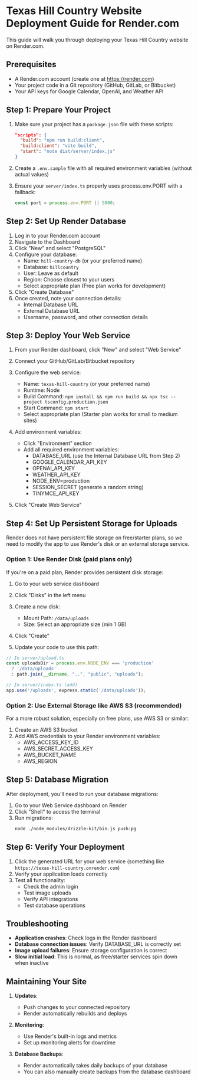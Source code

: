 # Texas Hill Country Website Deployment Guide for Render.com

This guide will walk you through deploying your Texas Hill Country website on Render.com.

## Prerequisites

- A Render.com account (create one at https://render.com)
- Your project code in a Git repository (GitHub, GitLab, or Bitbucket)
- Your API keys for Google Calendar, OpenAI, and Weather API

## Step 1: Prepare Your Project

1. Make sure your project has a `package.json` file with these scripts:
   ```json
   "scripts": {
     "build": "npm run build:client",
     "build:client": "vite build",
     "start": "node dist/server/index.js"
   }
   ```

2. Create a `.env.sample` file with all required environment variables (without actual values)

3. Ensure your `server/index.ts` properly uses process.env.PORT with a fallback:
   ```typescript
   const port = process.env.PORT || 5000;
   ```

## Step 2: Set Up Render Database

1. Log in to your Render.com account
2. Navigate to the Dashboard
3. Click "New" and select "PostgreSQL"
4. Configure your database:
   - Name: `hill-country-db` (or your preferred name)
   - Database: `hillcountry`
   - User: Leave as default
   - Region: Choose closest to your users
   - Select appropriate plan (Free plan works for development)
5. Click "Create Database"
6. Once created, note your connection details:
   - Internal Database URL
   - External Database URL
   - Username, password, and other connection details

## Step 3: Deploy Your Web Service

1. From your Render dashboard, click "New" and select "Web Service"
2. Connect your GitHub/GitLab/Bitbucket repository
3. Configure the web service:
   - Name: `texas-hill-country` (or your preferred name)
   - Runtime: Node
   - Build Command: `npm install && npm run build && npx tsc --project tsconfig.production.json`
   - Start Command: `npm start`
   - Select appropriate plan (Starter plan works for small to medium sites)

4. Add environment variables:
   - Click "Environment" section
   - Add all required environment variables:
     - DATABASE_URL (use the Internal Database URL from Step 2)
     - GOOGLE_CALENDAR_API_KEY
     - OPENAI_API_KEY
     - WEATHER_API_KEY
     - NODE_ENV=production
     - SESSION_SECRET (generate a random string)
     - TINYMCE_API_KEY

5. Click "Create Web Service"

## Step 4: Set Up Persistent Storage for Uploads

Render does not have persistent file storage on free/starter plans, so we need to modify the app to use Render's disk or an external storage service.

### Option 1: Use Render Disk (paid plans only)

If you're on a paid plan, Render provides persistent disk storage:

1. Go to your web service dashboard
2. Click "Disks" in the left menu
3. Create a new disk:
   - Mount Path: `/data/uploads`
   - Size: Select an appropriate size (min 1 GB)
4. Click "Create"

5. Update your code to use this path:
```typescript
// In server/upload.ts
const uploadsDir = process.env.NODE_ENV === 'production' 
  ? '/data/uploads' 
  : path.join(__dirname, "..", "public", "uploads");
```

```typescript
// In server/index.ts (add)
app.use('/uploads', express.static('/data/uploads'));
```

### Option 2: Use External Storage like AWS S3 (recommended)

For a more robust solution, especially on free plans, use AWS S3 or similar:

1. Create an AWS S3 bucket
2. Add AWS credentials to your Render environment variables:
   - AWS_ACCESS_KEY_ID
   - AWS_SECRET_ACCESS_KEY
   - AWS_BUCKET_NAME
   - AWS_REGION

## Step 5: Database Migration

After deployment, you'll need to run your database migrations:

1. Go to your Web Service dashboard on Render
2. Click "Shell" to access the terminal
3. Run migrations:
   ```bash
   node ./node_modules/drizzle-kit/bin.js push:pg
   ```

## Step 6: Verify Your Deployment

1. Click the generated URL for your web service (something like `https://texas-hill-country.onrender.com`)
2. Verify your application loads correctly
3. Test all functionality:
   - Check the admin login
   - Test image uploads
   - Verify API integrations
   - Test database operations

## Troubleshooting

- **Application crashes**: Check logs in the Render dashboard
- **Database connection issues**: Verify DATABASE_URL is correctly set
- **Image upload failures**: Ensure storage configuration is correct
- **Slow initial load**: This is normal, as free/starter services spin down when inactive

## Maintaining Your Site

1. **Updates**:
   - Push changes to your connected repository
   - Render automatically rebuilds and deploys

2. **Monitoring**:
   - Use Render's built-in logs and metrics
   - Set up monitoring alerts for downtime

3. **Database Backups**:
   - Render automatically takes daily backups of your database
   - You can also manually create backups from the database dashboard